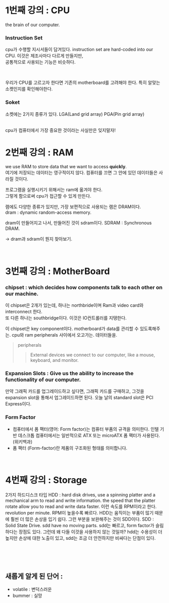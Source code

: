 # 1번째 강의 : CPU

the brain of our computer.

### Instruction Set

cpu가 수행할 지시서들이 담겨있다.
instruction set are hard-coded into our CPU.
이것은 제조사마다 다르게 만들지만,  
공통적으로 사용되는 기능은 비슷하다.

<br>

우리가 CPU를 고르고자 한다면 기존의 motherboard를 고려해야 한다.
특히 알맞는 소켓인지를 확인해야한다.

### Soket

소켓에는 2가지 종류가 있다.
LGA(Land grid array)
PGA(Pin grid array)

<br>
cpu가 컴퓨터에서 가장 중요한 것이라는 사실만은 잊지말자!

<br>

# 2번째 강의 : RAM

we use RAM to store data that we want to access **quickly**.  
여기에 저장되는 데이터는 영구적이지 않다. 컴퓨터를 끄면 그 안에 있던 데이터들은 사라질 것이다.

프로그램을 실행시키기 위해서는 ram에 옮겨야 한다.  
그렇게 함으로써 cpu가 접근할 수 있게 만든다.

램에도 다양한 종류가 있지만, 가장 보편적으로 사용되는 램은 DRAM이다.  
dram : dynamic random-access memory.

dram이 만들어지고 나서, 만들어진 것이 sdram이다.
SDRAM : Synchronous DRAM.

-> dram과 sdram이 뭔지 찾아보기.

<br>

# 3번째 강의 : MotherBoard

### chipset : which decides how components talk to each other on our machine.

이 chipset은 2개가 있는데,
하나는 northbride이며 Ram과 video card와 interconnect 한다.  
또 다른 하나는 southbridge이다. 이것은 IO컨트롤러를 지탱한다.

이 chipset은 key component이다. motherboard가 data를 관리할 수 있도록해주는. cpu와 ram peripherals 사이에서 오고가는. 데이터들을.

> peripherals
>
> > External devices we connect to our computer, like a mouse, keyboard, and monitor.

### Expansion Slots : Give us the ability to increase the functionality of our computer.

만약 그래픽 카드를 업그레이드하고 싶다면, 그래픽 카드를 구매하고, 그것을 expansion slot을 통해서 업그레이드하면 된다.
오늘 날의 standard slot은 PCI Express이다.

### Form Factor

- 컴퓨터에서 폼 팩터(영어: Form factor)는 컴퓨터 부품의 규격을 의미한다. 인텔 기반 데스크톱 컴퓨터에서는 일반적으로 ATX 또는 microATX 폼 팩터가 사용된다.(위키백과)
- 폼 팩터 (Form-factor)란 제품의 구조화된 형태를 의미합니다.

<br>

# 4번째 강의 : Storage

2가지 하드디스크 타입
HDD : hard disk drives, use a spinning platter and a mechanical arm to read and write information. the speed that the platter rotate allow you to read and write data faster. 이런 속도를 RPM이라고 한다. revolution per minute. RPM이 높을수록 빠르다. HDD는 움직이는 부품이 많기 때문에 훨씬 더 많은 손상을 입기 쉽다.
그런 부분을 보완해주는 것이 SDD이다.
SDD : Solid State Drive. sdd have no moving parts. sdd는 빠르고, form factor가 슬림하다는 장점도 있다. 그런데 왜 다들 이것을 사용하지 않는 것일까? hdd는 수용성이 더 높지만 손상에 대한 노출이 있고, sdd는 조금 더 안전하지만 비싸다는 단점이 있다.

<br>
<br>
<br>

## 새롭게 알게 된 단어 :

- volatile : 변덕스러운
- bummer : 실망
